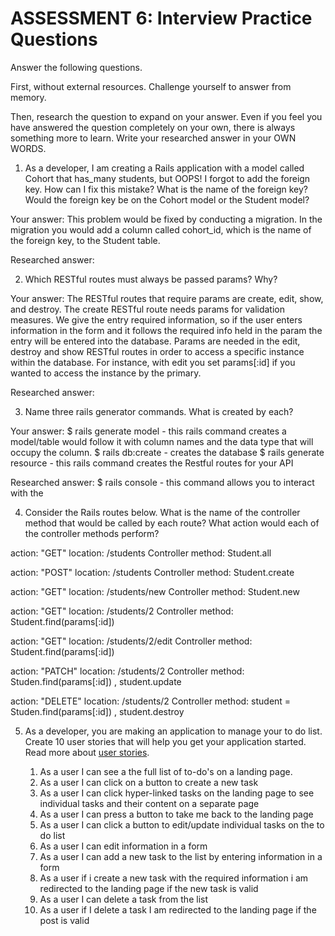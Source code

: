 # ASSESSMENT 6: Interview Practice Questions

Answer the following questions.

First, without external resources. Challenge yourself to answer from memory.

Then, research the question to expand on your answer. Even if you feel you have answered the question completely on your own, there is always something more to learn. Write your researched answer in your OWN WORDS.

1. As a developer, I am creating a Rails application with a model called Cohort that has_many students, but OOPS! I forgot to add the foreign key. How can I fix this mistake? What is the name of the foreign key? Would the foreign key be on the Cohort model or the Student model?

Your answer: This problem would be fixed by conducting a migration. In the migration you would add a column called cohort_id, which is the name of the foreign key, to the Student table. 

Researched answer:

2. Which RESTful routes must always be passed params? Why?

Your answer: The RESTful routes that require params are create, edit, show, and destroy. The create RESTful route needs params for validation measures. We give the entry required information, so if the user enters information in the form and it follows the required info held in the param the entry will be entered into the database. Params are needed in the edit, destroy and show RESTful routes in order to access a specific instance within the database. For instance, with edit you set params[:id] if you wanted to access the instance by the primary. 

Researched answer:

3. Name three rails generator commands. What is created by each?

Your answer: 
    $ rails generate model - this rails command creates a model/table would follow it with column names and the data type that will occupy the column. 
    $ rails db:create - creates the database 
    $ rails generate resource - this rails command creates the Restful routes for your API

Researched answer: $ rails console - this command allows you to interact with the 

4. Consider the Rails routes below. What is the name of the controller method that would be called by each route? What action would each of the controller methods perform?

action: "GET" location: /students   Controller method: Student.all

action: "POST" location: /students  Controller method: Student.create

action: "GET" location: /students/new    Controller method: Student.new

action: "GET" location: /students/2      Controller method: Student.find(params[:id])

action: "GET" location: /students/2/edit Controller method: Student.find(params[:id])

action: "PATCH" location: /students/2  Controller method: Studen.find(params[:id]) , student.update 

action: "DELETE" location: /students/2  Controller method: student = Studen.find(params[:id]) , student.destroy 

5. As a developer, you are making an application to manage your to do list. Create 10 user stories that will help you get your application started. Read more about [user stories](https://www.atlassian.com/agile/project-management/user-stories).

    1. As a user I can see a the full list of to-do's on a landing page.
    2. As a user I can click on a button to create a new task
    3. As a user I can click hyper-linked tasks on the landing page to see individual tasks and their content on a separate page
    4. As a user I can press a button to take me back to the landing page 
    5. As a user I can click a button to edit/update individual tasks on the to do list 
    6. As a user I can edit information in a form
    7. As a user I can add a new task to the list by entering information in a form 
    8. As a user if i create a new task with the required information i am redirected to the landing page if the new task is valid
    9. As a user I can delete a task from the list 
    10. As a user if I delete a task I am redirected to the landing page if the post is valid 
     

